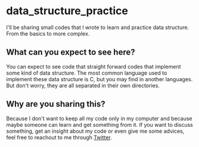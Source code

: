 # data_structure_practice
I'll be sharing small codes that I wrote to learn and practice data structure. From the basics to more complex.

## What can you expect to see here?
You can expect to see code that straight forward codes that implement some kind of data structure. The most common language used to implement these data structure is C, but you may find in another languages. But don't worry, they are all separated in their own directories.

## Why are you sharing this?
Because I don't want to keep all my code only in my computer and because maybe someone can learn and get something from it. If you want to discuss something, get an insight about my code or even give me some advices, feel free to reachout to me through [Twitter](https://twitter.com/).
